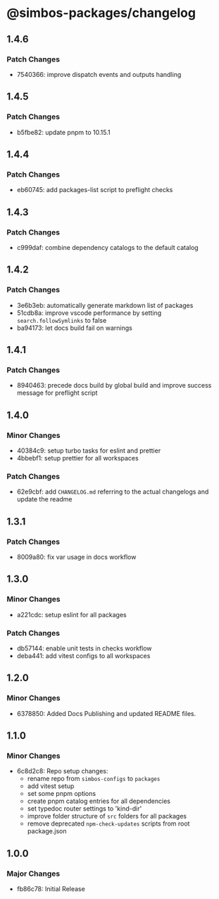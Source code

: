 # @simbos-packages/changelog

## 1.4.6

### Patch Changes

- 7540366: improve dispatch events and outputs handling

## 1.4.5

### Patch Changes

- b5fbe82: update pnpm to 10.15.1

## 1.4.4

### Patch Changes

- eb60745: add packages-list script to preflight checks

## 1.4.3

### Patch Changes

- c999daf: combine dependency catalogs to the default catalog

## 1.4.2

### Patch Changes

- 3e6b3eb: automatically generate markdown list of packages
- 51cdb8a: improve vscode performance by setting `search.followSymlinks` to
  false
- ba94173: let docs build fail on warnings

## 1.4.1

### Patch Changes

- 8940463: precede docs build by global build and improve success message for
  preflight script

## 1.4.0

### Minor Changes

- 40384c9: setup turbo tasks for eslint and prettier
- 4bbebf1: setup prettier for all workspaces

### Patch Changes

- 62e9cbf: add `CHANGELOG.md` referring to the actual changelogs and update the
  readme

## 1.3.1

### Patch Changes

- 8009a80: fix var usage in docs workflow

## 1.3.0

### Minor Changes

- a221cdc: setup eslint for all packages

### Patch Changes

- db57144: enable unit tests in checks workflow
- deba441: add vitest configs to all workspaces

## 1.2.0

### Minor Changes

- 6378850: Added Docs Publishing and updated README files.

## 1.1.0

### Minor Changes

- 6c8d2c8: Repo setup changes:
  - rename repo from `simbos-configs` to `packages`
  - add vitest setup
  - set some pnpm options
  - create pnpm catalog entries for all dependencies
  - set typedoc router settings to 'kind-dir'
  - improve folder structure of `src` folders for all packages
  - remove deprecated `npm-check-updates` scripts from root package.json

## 1.0.0

### Major Changes

- fb86c78: Initial Release
